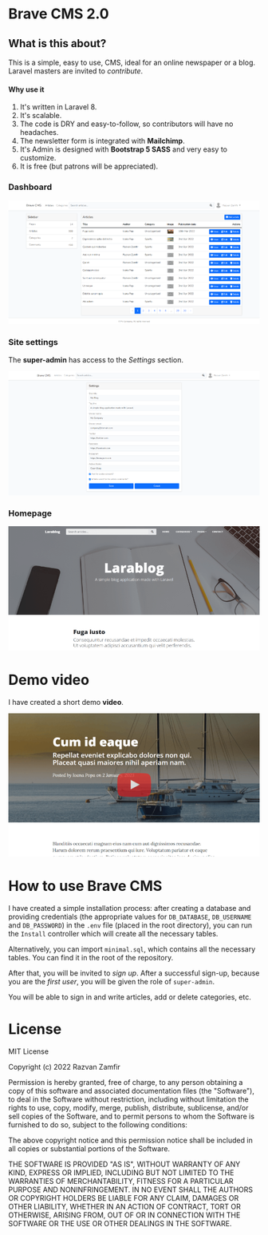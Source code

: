# Brave CMS 2.0

## What is this about? 

This is a simple, easy to use, CMS, ideal for an online newspaper or a blog. Laravel masters are invited to *contribute*.

#### Why use it

1. It's written in Laravel 8.
2. It's scalable.
3. The code is DRY and easy-to-follow, so contributors will have no headaches.
4. The newsletter form is integrated with **Mailchimp**.
5. It's Admin is designed with **Bootstrap 5 SASS** and very easy to customize.
6. It is free (but patrons will be appreciated).

### Dashboard

![Dashboard preview](https://github.com/Ajax30/BraveCMS-2.0/blob/main/screenshots/dashboard.png)

### Site settings

The **super-admin** has access to the *Settings* section.

![Settings preview](https://github.com/Ajax30/BraveCMS-2.0/blob/main/screenshots/settings.png)

### Homepage

![Homepage preview](https://github.com/Ajax30/BraveCMS-2.0/blob/main/screenshots/homepage.png)


# Demo video

I have created a short demo **video**.

[![Demo video](https://github.com/Ajax30/BraveCMS-2.0/blob/main/screenshots/video-thumbnail.png)](https://www.youtube.com/watch?v=AEMUFTxO4uc)


# How to use Brave CMS

I have created a simple installation process: after creating a database and providing credentials (the appropriate values for `DB_DATABASE`, `DB_USERNAME` and `DB_PASSWORD`) in the `.env` file (placed in the root directory), you can run the `Install` controller which will create all the necessary tables.

Alternatively, you can import `minimal.sql`, which contains all the necessary tables. You can find it in the root of the repository.

After that, you will be invited to *sign up*. After a successful sign-up, because you are the *first user*, you will be given the role of `super-admin`.

You will be able to sign in and write articles, add or delete categories, etc.   

# License

MIT License

Copyright (c) 2022 Razvan Zamfir

Permission is hereby granted, free of charge, to any person obtaining a copy
of this software and associated documentation files (the "Software"), to deal
in the Software without restriction, including without limitation the rights
to use, copy, modify, merge, publish, distribute, sublicense, and/or sell
copies of the Software, and to permit persons to whom the Software is
furnished to do so, subject to the following conditions:

The above copyright notice and this permission notice shall be included in all
copies or substantial portions of the Software.

THE SOFTWARE IS PROVIDED "AS IS", WITHOUT WARRANTY OF ANY KIND, EXPRESS OR
IMPLIED, INCLUDING BUT NOT LIMITED TO THE WARRANTIES OF MERCHANTABILITY,
FITNESS FOR A PARTICULAR PURPOSE AND NONINFRINGEMENT. IN NO EVENT SHALL THE
AUTHORS OR COPYRIGHT HOLDERS BE LIABLE FOR ANY CLAIM, DAMAGES OR OTHER
LIABILITY, WHETHER IN AN ACTION OF CONTRACT, TORT OR OTHERWISE, ARISING FROM,
OUT OF OR IN CONNECTION WITH THE SOFTWARE OR THE USE OR OTHER DEALINGS IN THE
SOFTWARE.
